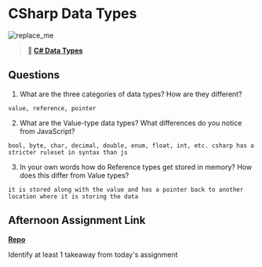 # CSharp Data Types

![replace_me](https://codeworks.blob.core.windows.net/public/assets/img/illustrations/placeholder.svg)

> **📖 [C# Data Types](https://codeworksacademy.com/fs-student-guide/resources/wk10/01-CSharp-Generics)**

## Questions

1. What are the three categories of data types? How are they different?
```
value, reference, pointer
```
2. What are the Value-type data types? What differences do you notice from JavaScript?
```
bool, byte, char, decimal, double, enum, float, int, etc. csharp has a stricter ruleset in syntax than js
```
3. In your own words how do Reference types get stored in memory? How does this differ from Value types?
```
it is stored along with the value and has a pointer back to another location where it is storing the data
```

## Afternoon Assignment Link

**[Repo](https://github.com/TriLe1122/ChoreFullStack)**

Identify at least 1 takeaway from today's assignment
